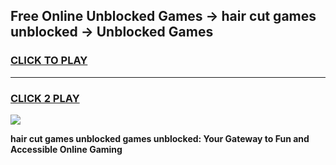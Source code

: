 
## Free Online Unblocked Games → hair cut games unblocked → Unblocked Games
<h3>
<a href="https://premium.freeplayer.one?title=hair_cut_games_unblocked&ref=21F">CLICK TO PLAY</a></h3>
<hr>

<h3>
<a href="https://premium.freeplayer.one?title=hair_cut_games_unblocked&ref=21F">CLICK 2 PLAY</a>
  
</h3>

<a href="https://premium.freeplayer.one?title=hair_cut_games_unblocked&ref=21F/"><img src="https://clearcache.store/games.png"></a>


**hair cut games unblocked games unblocked: Your Gateway to Fun and Accessible Online Gaming**
